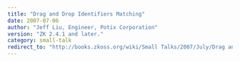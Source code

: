 ```yaml
---
title: "Drag and Drop Identifiers Matching"
date: 2007-07-06
author: "Jeff Liu, Engineer, Potix Corporation"
version: "ZK 2.4.1 and later."
category: small-talk
redirect_to: "http://books.zkoss.org/wiki/Small Talks/2007/July/Drag and Drop Identifiers Matching"
---
```

